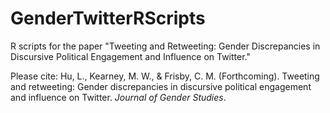 # GenderTwitterRScripts
R scripts for the paper "Tweeting and Retweeting: Gender Discrepancies in Discursive Political Engagement and Influence on Twitter."

Please cite: Hu, L., Kearney, M. W., & Frisby, C. M. (Forthcoming). Tweeting and retweeting: Gender discrepancies in discursive political engagement and influence on Twitter. <em>Journal of Gender Studies</em>.
